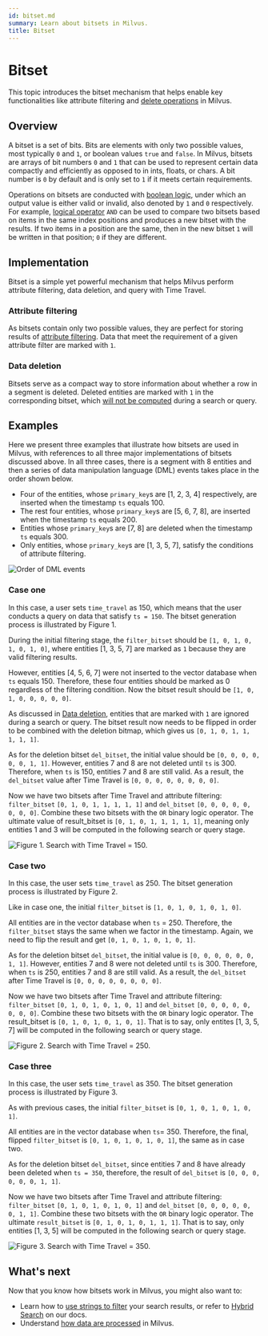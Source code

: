 ```yaml
---
id: bitset.md
summary: Learn about bitsets in Milvus.
title: Bitset
---
```


# Bitset

This topic introduces the bitset mechanism that helps enable key functionalities like attribute filtering and [delete operations](https://milvus.io/blog/2022-02-07-how-milvus-deletes-streaming-data-in-distributed-cluster.md) in Milvus.

## Overview

A bitset is a set of bits. Bits are elements with only two possible values, most typically `0` and `1`, or boolean values `true` and `false`. In Milvus, bitsets are arrays of bit numbers `0` and `1` that can be used to represent certain data compactly and efficiently as opposed to in ints, floats, or chars. A bit number is `0` by default and is only set to `1` if it meets certain requirements.

Operations on bitsets are conducted with [boolean logic](boolean.md), under which an output value is either valid or invalid, also denoted by `1` and `0` respectively. For example, [logical operator](https://milvus.io/docs/v2.1.x/boolean.md#Logical-operators) `AND` can be used to compare two bitsets based on items in the same index positions and produces a new bitset with the results. If two items in a position are the same, then in the new bitset `1` will be written in that position; `0` if they are different.

## Implementation

Bitset is a simple yet powerful mechanism that helps Milvus perform attribute filtering, data deletion, and query with Time Travel.

### Attribute filtering

As bitsets contain only two possible values, they are perfect for storing results of [attribute filtering](https://milvus.io/docs/v2.1.x/hybridsearch.md). Data that meet the requirement of a given attribute filter are marked with `1`.

### Data deletion

Bitsets serve as a compact way to store information about whether a row in a segment is deleted. Deleted entities are marked with `1` in the corresponding bitset, which [will not be computed](https://milvus.io/blog/deleting-data-in-milvus.md) during a search or query.

## Examples

Here we present three examples that illustrate how bitsets are used in Milvus, with references to all three major implementations of bitsets discussed above. In all three cases, there is a segment with 8 entities and then a series of data manipulation language (DML) events takes place in the order shown below.

- Four of the entities, whose `primary_key`s are [1, 2, 3, 4] respectively, are inserted when the timestamp ``ts`` equals 100.  
- The rest four entities, whose `primary_key`s are [5, 6, 7, 8], are inserted when the timestamp ``ts`` equals 200.  
- Entities whose `primary_key`s are [7, 8] are deleted when the timestamp ``ts`` equals 300.  
- Only entities, whose `primary_key`s are [1, 3, 5, 7], satisfy the conditions of attribute filtering.

![Order of DML events](../../../assets/bitset_0.svg "Order of DML events.")

### Case one

In this case, a user sets `time_travel` as 150, which means that the user conducts a query on data that satisfy `ts = 150`. The bitset generation process is illustrated by Figure 1.

During the initial filtering stage, the `filter_bitset` should be `[1, 0, 1, 0, 1, 0, 1, 0]`, where entities [1, 3, 5, 7] are marked as `1` because they are valid filtering results.

However, entities [4, 5, 6, 7] were not inserted to the vector database when `ts` equals 150. Therefore, these four entities should be marked as 0 regardless of the filtering condition. Now the bitset result should be `[1, 0, 1, 0, 0, 0, 0, 0]`.

As discussed in [Data deletion](#data-deletion), entities that are marked with `1` are ignored during a search or query. The bitset result now needs to be flipped in order to be combined with the deletion bitmap, which gives us `[0, 1, 0, 1, 1, 1, 1, 1]`.

As for the deletion bitset `del_bitset`, the initial value should be `[0, 0, 0, 0, 0, 0, 1, 1]`. However, entities 7 and 8 are not deleted until `ts` is 300. Therefore, when `ts` is 150, entities 7 and 8 are still valid. As a result, the `del_bitset` value after Time Travel is `[0, 0, 0, 0, 0, 0, 0, 0]`.

Now we have two bitsets after Time Travel and attribute filtering: `filter_bitset` `[0, 1, 0, 1, 1, 1, 1, 1]` and `del_bitset` `[0, 0, 0, 0, 0, 0, 0, 0]`.  Combine these two bitsets with the `OR` binary logic operator. The ultimate value of result_bitset is `[0, 1, 0, 1, 1, 1, 1, 1]`, meaning only entities 1 and 3 will be computed in the following search or query stage.

![Figure 1. Search with Time Travel = 150.](../../../assets/bitset_1.jpg "Figure 1. Search with Time Travel = 150.")

### Case two

In this case, the user sets `time_travel` as 250. The bitset generation process is illustrated by Figure 2.

Like in case one, the initial `filter_bitset` is `[1, 0, 1, 0, 1, 0, 1, 0]`. 

All entities are in the vector database when `ts` = 250. Therefore, the `filter_bitset` stays the same when we factor in the timestamp. Again, we need to flip the result and get `[0, 1, 0, 1, 0, 1, 0, 1]`.

As for the deletion bitset `del_bitset`, the initial value is `[0, 0, 0, 0, 0, 0, 1, 1]`. However, entities 7 and 8 were not deleted until `ts` is 300. Therefore, when `ts` is 250, entities 7 and 8 are still valid. As a result, the `del_bitset` after Time Travel is `[0, 0, 0, 0, 0, 0, 0, 0]`. 

Now we have two bitsets after Time Travel and attribute filtering: `filter_bitset` `[0, 1, 0, 1, 0, 1, 0, 1]` and `del_bitset` `[0, 0, 0, 0, 0, 0, 0, 0]`. Combine these two bitsets with the `OR` binary logic operator. The result_bitset is `[0, 1, 0, 1, 0, 1, 0, 1]`. That is to say, only entites [1, 3, 5, 7] will be computed in the following search or query stage.

![Figure 2. Search with Time Travel = 250.](../../../assets/bitset_2.jpg "Figure 2. Search with Time Travel = 250.")

### Case three

In this case, the user sets `time_travel` as 350. The bitset generation process is illustrated by Figure 3. 

As with previous cases, the initial `filter_bitset` is `[0, 1, 0, 1, 0, 1, 0, 1]`. 

All entities are in the vector database when `ts`= 350. Therefore, the final, flipped `filter_bitset` is `[0, 1, 0, 1, 0, 1, 0, 1]`, the same as in case two.

As for the deletion bitset `del_bitset`, since entities 7 and 8 have already been deleted when `ts = 350`, therefore, the result of `del_bitset` is `[0, 0, 0, 0, 0, 0, 1, 1]`.

Now we have two bitsets after Time Travel and attribute filtering: `filter_bitset` `[0, 1, 0, 1, 0, 1, 0, 1]` and `del_bitset` `[0, 0, 0, 0, 0, 0, 1, 1]`.  Combine these two bitsets with the `OR` binary logic operator. The ultimate `result_bitset` is `[0, 1, 0, 1, 0, 1, 1, 1]`. That is to say, only entities [1, 3, 5] will be computed in the following search or query stage.

![Figure 3. Search with Time Travel = 350.](../../../assets/bitset_3.jpg "Figure 3. Search with Time Travel = 350.")

## What's next

Now that you know how bitsets work in Milvus, you might also want to:

- Learn how to [use strings to filter](https://milvus.io/blog/2022-08-08-How-to-use-string-data-to-empower-your-similarity-search-applications.md) your search results, or refer to [Hybrid Search](https://milvus.io/docs/hybridsearch.md) on our docs.
- Understand [how data are processed](https://milvus.io/docs/v2.1.x/data_processing.md) in Milvus.
